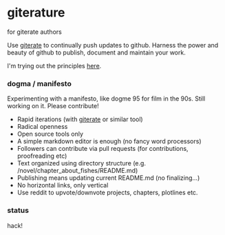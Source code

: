 # giterature #

for giterate authors

Use [giterate](https://github.com/monkybrain/giterate) to continually push updates to github. Harness the power and beauty of github to publish, document and maintain your work.

I'm trying out the principles [here](blog/README.md).

### dogma / manifesto ###

Experimenting with a manifesto, like dogme 95 for film in the 90s. Still working on it. Please contribute!

* Rapid iterations (with [giterate](https://github.com/monkybrain/giterate) or similar tool)
* Radical openness
* Open source tools only
* A simple markdown editor is enough (no fancy word processors)
* Followers can contribute via pull requests (for contributions, proofreading etc)
* Text organized using directory structure (e.g. /novel/chapter_about_fishes/README.md)
* Publishing means updating current README.md (no finalizing...)
* No horizontal links, only vertical
* Use reddit to upvote/downvote projects, chapters, plotlines etc.

### status ###
hack!

